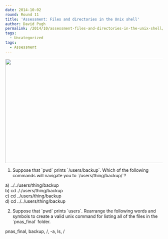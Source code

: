 ```yaml
---
date: 2014-10-02
round: Round 11
title: 'Assessment: Files and directories in the Unix shell'
author: David Pugh
permalink: /2014/10/assessment-files-and-directories-in-the-unix-shell/
tags:
  - Uncategorized
tags:
  - Assessment
---
```

<img class="alignnone" alt="" src="http://software-carpentry.org/v5/novice/shell/img/filesystem-challenge.svg" width="523" height="332" />

1. Suppose that \`pwd\` prints \`/users/backup\`. Which of the following commands will navigate you to \`/users/thing/backup/\`?

a) ../../users/thing/backup  
b) cd ././users/thing/backup  
c) cd ../users/thing/backup  
d) cd ../../users/thing/backup

2. Suppose that \`pwd\` prints \`users\`. Rearrange the following words and symbols to create a valid unix command for listing all of the files in the \`pnas_final\` folder.

pnas_final, backup, /, -a, ls, /
